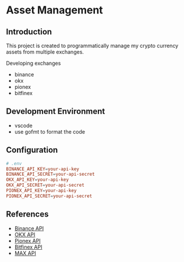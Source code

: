 # Asset Management

## Introduction

This project is created to programmatically manage my crypto currency assets
from multiple exchanges.

Developing exchanges
- binance
- okx
- pionex
- bitfinex

## Development Environment

- vscode
- use gofmt to format the code

## Configuration

```conf
# .env
BINANCE_API_KEY=your-api-key
BINANCE_API_SECRET=your-api-secret
OKX_API_KEY=your-api-key
OKX_API_SECRET=your-api-secret
PIONEX_API_KEY=your-api-key
PIONEX_API_SECRET=your-api-secret
```

## References

- [Binance API](https://binance-docs.github.io/apidocs/spot/en/#introduction)
- [OKX API](https://www.okx.com/docs-v5/en/#overview)
- [Pionex API](https://pionex-doc.gitbook.io/apidocs/)
- [Bitfinex API](https://docs.bitfinex.com/docs)
- [MAX API](https://max.maicoin.com/documents/api)
